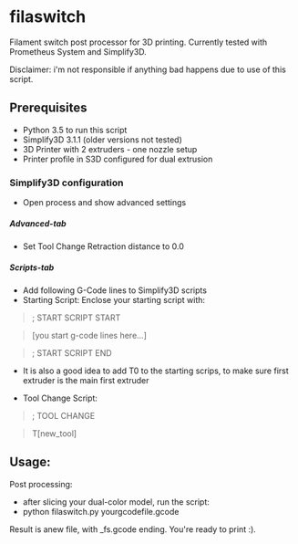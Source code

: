 filaswitch
==============================
Filament switch post processor for 3D printing. Currently tested with Prometheus System and Simplify3D.

Disclaimer: i'm not responsible if anything bad happens due to use of this script.

Prerequisites
-------------
* Python 3.5 to run this script
* Simplify3D 3.1.1 (older versions not tested)
* 3D Printer with 2 extruders - one nozzle setup
* Printer profile in S3D configured for dual extrusion


### Simplify3D configuration

* Open process and show advanced settings
##### Advanced-tab
* Set Tool Change Retraction distance to 0.0
##### Scripts-tab 
* Add following G-Code lines to Simplify3D scripts
* Starting Script: Enclose your starting script with:
> ; START SCRIPT START

> [you start g-code lines here...]

> ; START SCRIPT END

* It is also a good idea to add T0 to the starting scrips, to make sure first extruder is the main first extruder

* Tool Change Script:
> ; TOOL CHANGE

> T[new_tool]

Usage:
--------------------

Post processing:
* after slicing your dual-color model, run the script:
* python filaswitch.py yourgcodefile.gcode

Result is anew file, with _fs.gcode ending. You're ready to print :).

